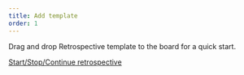 ```yaml
---
title: Add template
order: 1
---
```

 
Drag and drop Retrospective template to the board for a quick start.

[Start/Stop/Continue retrospective](template:o9J_k1JMvvI=)